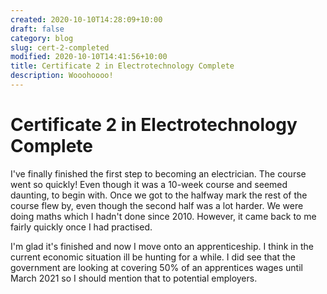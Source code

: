 ```yaml
---
created: 2020-10-10T14:28:09+10:00
draft: false
category: blog
slug: cert-2-completed
modified: 2020-10-10T14:41:56+10:00
title: Certificate 2 in Electrotechnology Complete
description: Wooohoooo!
---
```


# Certificate 2 in Electrotechnology Complete

I've finally finished the first step to becoming an electrician. The course went so quickly! Even though it was a 10-week course and seemed daunting, to begin with. Once we got to the halfway mark the rest of the course flew by, even though the second half was a lot harder. We were doing maths which I hadn't done since 2010. However, it came back to me fairly quickly once I had practised.

I'm glad it's finished and now I move onto an apprenticeship. I think in the current economic situation ill be hunting for a while. I did see that the government are looking at covering 50% of an apprentices wages until March 2021 so I should mention that to potential employers.